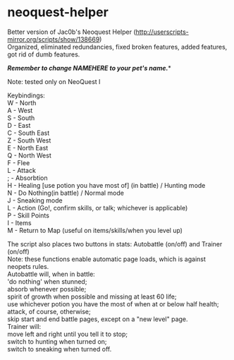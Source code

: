 # neoquest-helper
Better version of Jac0b's Neoquest Helper (http://userscripts-mirror.org/scripts/show/138669)  
Organized, eliminated redundancies, fixed broken features, added features, got rid of dumb features. 

*****Remember to change NAMEHERE to your pet's name.******

Note: tested only on NeoQuest I

Keybindings:  
W - North   
A - West   
S - South   
D - East   
C - South East   
Z - South West   
E - North East   
Q - North West   
F - Flee   
L - Attack   
; - Absorbtion   
H - Healing [use potion you have most of] (in battle) / Hunting mode   
N - Do Nothing(in battle) / Normal mode   
J - Sneaking mode   
L - Action (Go!, confirm skills, or talk; whichever is applicable)  
P - Skill Points   
I - Items   
M - Return to Map (useful on items/skills/when you level up)  

The script also places two buttons in stats: Autobattle (on/off) and Trainer (on/off)  
Note: these functions enable automatic page loads, which is against neopets rules.  
Autobattle will, when in battle:  
  'do nothing' when stunned;  
  absorb whenever possible;  
  spirit of growth when possible and missing at least 60 life;  
  use whichever potion you have the most of when at or below half health;  
  attack, of course, otherwise;  
  skip start and end battle pages, except on a "new level" page.  
Trainer will:  
  move left and right until you tell it to stop;  
  switch to hunting when turned on;  
  switch to sneaking when turned off.  
